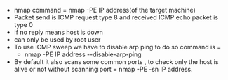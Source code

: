 - nmap command = nmap -PE IP address(of the target machine)
- Packet send is ICMP request type 8 and received ICMP echo packet is type 0
- If no reply means host is down
- can only be used by root user
- To use ICMP sweep we have to disable arp ping to do so command is = 
	- nmap -PE IP address --disable-arp-ping
- By default it also scans some common ports , to check only the host is alive or not without scanning port = nmap -PE -sn IP address.